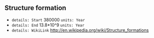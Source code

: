## Structure formation
+ ```details: Start``` 380000 ```units: Year```
+ ```details: End``` 13.8*10^9 ```units: Year```
+ ```details: WikiLink``` http://en.wikipedia.org/wiki/Structure_formations